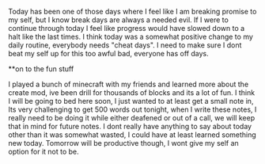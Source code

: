 
Today has been one of those days where I feel like I am breaking promise to my self, but I know break days are always a needed evil. If I were to continue through today I feel like progress would have slowed down to a halt like the last times. I think today was a somewhat positive change to my daily routine, everybody needs "cheat days". I need to make sure I dont beat my self up for this too awful bad, everyone has off days. 

**on to the fun stuff

I played a bunch of minecraft with my friends and learned more about the create mod, ive been drill for thousands of blocks and its a lot of fun. I think I will be going to bed here soon, I just wanted to at least get a small note in, Its very challenging to get 500 words out tonight, when I write these notes, I really need to be doing it while either deafened or out of a call, we will keep that in mind for future notes. I dont really have anything to say about today other than it was somewhat wasted, I could have at least learned something new today. Tomorrow will be productive though, I wont give my self an option for it not to be. 